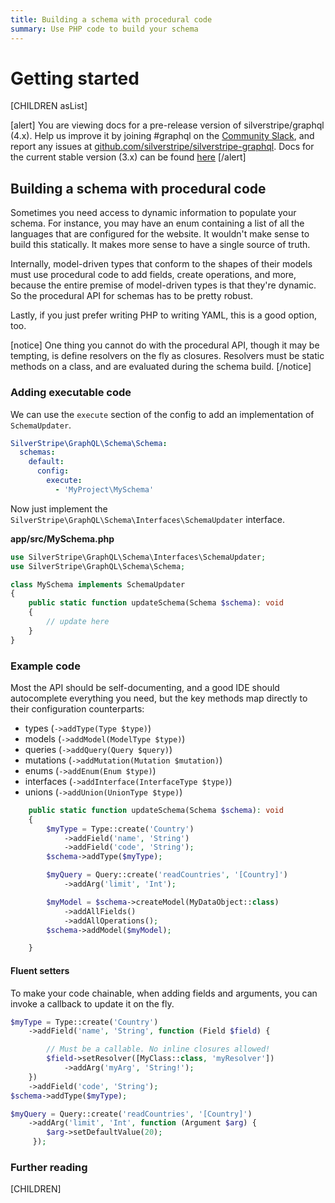 ```yaml
---
title: Building a schema with procedural code
summary: Use PHP code to build your schema
---
```


# Getting started

[CHILDREN asList]

[alert]
You are viewing docs for a pre-release version of silverstripe/graphql (4.x).
Help us improve it by joining #graphql on the [Community Slack](https://www.silverstripe.org/blog/community-slack-channel/),
and report any issues at [github.com/silverstripe/silverstripe-graphql](https://github.com/silverstripe/silverstripe-graphql). 
Docs for the current stable version (3.x) can be found
[here](https://github.com/silverstripe/silverstripe-graphql/tree/3)
[/alert]

## Building a schema with procedural code

Sometimes you need access to dynamic information to populate your schema. For instance, you
may have an enum containing a list of all the languages that are configured for the website. It
wouldn't make sense to build this statically. It makes more sense to have a single source
of truth.

Internally, model-driven types that conform to the shapes of their models must use procedural code to add fields, create operations, and more, because the entire premise of model-driven
types is that they're dynamic. So the procedural API for schemas has to be pretty robust.

Lastly, if you just prefer writing PHP to writing YAML, this is a good option, too.

[notice]
One thing you cannot do with the procedural API, though it may be tempting, is define resolvers
on the fly as closures. Resolvers must be static methods on a class, and are evaluated during
the schema build.
[/notice]

### Adding executable code

We can use the `execute` section of the config to add an implementation of `SchemaUpdater`.

```yaml
SilverStripe\GraphQL\Schema\Schema:
  schemas:
    default:
      config:
        execute:
          - 'MyProject\MySchema'
```

Now just implement the `SilverStripe\GraphQL\Schema\Interfaces\SchemaUpdater` interface.

**app/src/MySchema.php**
```php
use SilverStripe\GraphQL\Schema\Interfaces\SchemaUpdater;
use SilverStripe\GraphQL\Schema\Schema;

class MySchema implements SchemaUpdater
{
    public static function updateSchema(Schema $schema): void
    {
        // update here
    }
}
```

### Example code

Most the API should be self-documenting, and a good IDE should autocomplete everything you
need, but the key methods map directly to their configuration counterparts:

* types (`->addType(Type $type)`)
* models (`->addModel(ModelType $type)`)
* queries (`->addQuery(Query $query)`)
* mutations (`->addMutation(Mutation $mutation)`)
* enums (`->addEnum(Enum $type)`)
* interfaces (`->addInterface(InterfaceType $type)`)
* unions (`->addUnion(UnionType $type)`)


```php
    public static function updateSchema(Schema $schema): void
    {
        $myType = Type::create('Country')
            ->addField('name', 'String')
            ->addField('code', 'String');
        $schema->addType($myType);

        $myQuery = Query::create('readCountries', '[Country]')
            ->addArg('limit', 'Int');

        $myModel = $schema->createModel(MyDataObject::class)
            ->addAllFields()
            ->addAllOperations();
        $schema->addModel($myModel);

    }
```

#### Fluent setters

To make your code chainable, when adding fields and arguments, you can invoke a callback
to update it on the fly.

```php
$myType = Type::create('Country')
    ->addField('name', 'String', function (Field $field) {

        // Must be a callable. No inline closures allowed!
        $field->setResolver([MyClass::class, 'myResolver'])
            ->addArg('myArg', 'String!');
    })
    ->addField('code', 'String');
$schema->addType($myType);

$myQuery = Query::create('readCountries', '[Country]')
    ->addArg('limit', 'Int', function (Argument $arg) {
        $arg->setDefaultValue(20);
     });
```

### Further reading

[CHILDREN]
